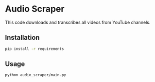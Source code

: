 # Audio Scraper

This code downloads and transcribes all videos from YouTube channels.

## Installation

```bash
pip install -r requirements
```

## Usage

```bash
python audio_scraper/main.py
